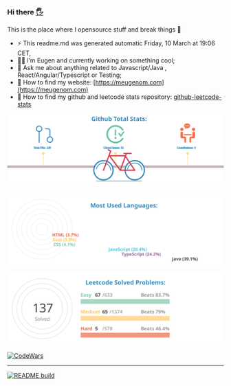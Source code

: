 ### Hi there <a href="https://">🖐</a>

This is the place where I opensource stuff and break things :rofl:

- ⚡  This readme.md was generated automatic Friday, 10 March at 19:06 CET,
- 👨‍💼 I’m Eugen and currently working on something cool;
- 💬 Ask me about anything related to Javascript/Java , React/Angular/Typescript or Testing;
- 📀 How to find my website: [https://meugenom.com](https://meugenom.com)
- 💾 How to find my github and leetcode stats repository: [github-leetcode-stats](https://github.com/meugenom/github-leetcode-stats)

![chart-bar](/assets/github-total-bicycle.svg)

![chart-bar](/assets/github-languages-sledge.svg)

![chart-bar](/assets/leetcode-total-info-circle.svg)

[![CodeWars](https://www.codewars.com/users/meugenom/badges/small?theme=light)](https://www.codewars.com/users/meugenom)

---------------

[![README build](https://github.com/meugenom/meugenom/actions/workflows/main.yaml/badge.svg)](https://github.com/meugenom/meugenom/actions/workflows/main.yaml)
